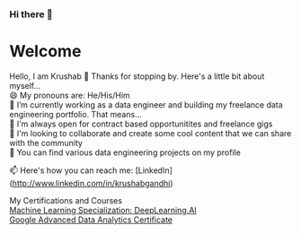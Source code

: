 ### Hi there 👋

<!--
**krushabgandhi/krushabgandhi** is a ✨ _special_ ✨ repository because its `README.md` (this file) appears on your GitHub profile.

Here are some ideas to get you started:

- 🔭 I’m currently working on ...
- 🌱 I’m currently learning ...
- 👯 I’m looking to collaborate on ...
- 🤔 I’m looking for help with ...
- 💬 Ask me about ...
- 📫 How to reach me: ...
- 😄 Pronouns: ...
- ⚡ Fun fact: ...
-->


# Welcome
Hello, I am Krushab 👋
Thanks for stopping by. Here's a little bit about myself...<br/>
😄 My pronouns are: He/His/Him <br/>
🔭 I’m currently working as a data engineer and building my freelance data engineering portfolio. That means... <br/>
👯 I'm always open for contract based opportunitites and freelance gigs <br/>
💬 I'm looking to collaborate and create some cool content that we can share with the community <br/>
🤘 You can find various data engineering projects on my profile <br/>

📫 Here's how you can reach me: [LinkedIn] (http://www.linkedin.com/in/krushabgandhi) <br/>
<!---🤘 Here are my Open Source contributions so far: I keep building projects and tutorials for my YouTube channel, here are some <br/>
YouTube Analysis End-To-End Data Engineering Project using Python and AWS <br/>
Twitter Data Pipeline using Airflow <br/>
Stock Market Real-Time Data Processing Using Kafka <br/> 
📝 Here are my most recent blogs: <br/>
Medium 
SQL Functions I Use as Data Engineer <br/>
7 End-To-End Data Engineering Projects for FREE <br/>
MY JOURNEY INTO DATA ENGINEERING <br/> --->
My Certifications and Courses <br/>
[Machine Learning Specialization: DeepLearning.AI](https://www.coursera.org/account/accomplishments/specialization/certificate/UWP9JLV3DF9S) <br/>
[Google Advanced Data Analytics Certificate](https://www.credly.com/badges/a74a564a-54fa-40ba-bf58-16e48bf80477)


